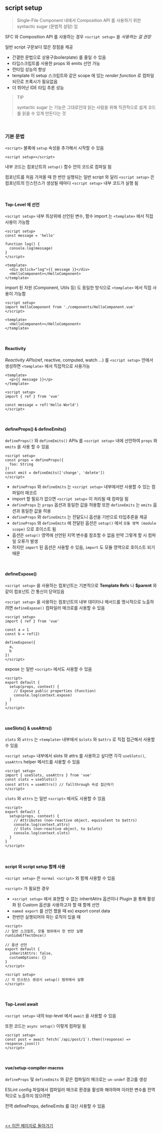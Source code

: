 ## script setup

> Single-File Component 내에서 Composition API 를 사용하기 위한 syntactic sugar (문법적 설탕) 임

SFC 와 Composition API 를 사용하는 경우 `<script setup>` 을 _사용하는 걸 권장_

일반 script 구문보다 많은 장점을 제공

- 간결한 문법으로 상용구(boilerplate) 를 줄일 수 있음
- 타입스크립트를 사용한 props 와 emits 선언 가능
- 런타임 성능의 향상
- template 이 setup 스크립트와 같은 scope 에 있는 _render function_ 로 컴파일 되므로 프록시가 필요없음
- 더 뛰어난 IDE 타입 추론 성능

> TIP
>
> syntactic sugar 는 기능은 그대로인데 읽는 사람을 위해 직관적으로 쉽게 코드를 읽을 수 있게 만든다는 것

<br/>

### 기본 문법

`<script>` 블록에 `setup` 속성을 추가해서 시작할 수 있음

```vue
<script setup></script>
```

내부 코드는 컴포넌트의 `setup()` 함수 안의 코드로 컴파일 됨

컴포넌트를 처음 가져올 때 한 번만 실행되는 일반 script 와 달리 `<script setup>` 은 컴포넌트의 인스턴스가 생성될 때마다 `<script setup>` 내부 코드가 실행 됨

<br/>

#### Top-Level 에 선언

`<script setup>` 내부 최상위에 선언된 변수, 함수 import 는 `<template>` 에서 직접 사용이 가능함

```vue
<script setup>
const message = 'hello'

function log() {
  console.log(message)
}
</script>

<template>
  <div @click="log">{{ message }}</div>
  <HelloComponent></HelloComponent>
</template>
```

import 된 자원 (Component, Utils 등) 도 동일한 방식으로 `<template>` 에서 직접 사용이 가능함

```vue
<script setup>
import HelloComponent from './components/HelloComponent.vue'
</script>

<template>
  <HelloComponent></HelloComponent>
</template>
```

<br/>

#### Reactivity

_Reactivity APIs_(ref, reactive, computed, watch ...) 를 `<script setup>` 안에서 생성하면 `<template>` 에서 직접적으로 사용가능

```vue
<template>
  <p>{{ message }}</p>
</template>

<script setup>
import { ref } from 'vue'

const message = ref('Hello World')
</script>
```

<br/>

#### defineProps() & defineEmits()

`defineProps()` 와 `defineEmits()` APIs 를 `<script setup>` 내에 선언하여 `props` 와 `emits` 을 사용 할 수 있음

```vue
<script setup>
const props = defineProps({
  foo: String
})
const emit = defineEmits(['change', 'delete'])
</script>
```

- `defineProps` 와 `defineEmits` 는 `<script setup>` 내부에서만 사용할 수 있는 컴파일러 매코르
- import 할 필요가 없으면 `<script setup>` 이 처리될 때 컴파일 됨
- `defineProps` 는 `props` 옵션과 동일한 값을 허용함 또한 `defineEmits` 는 `emits` 옵션과 동일한 값을 허용
- `defineProps` 와 `defineEmits` 는 전달도니 옵션을 기반으로 타입추론을 제공
- `defineProps` 와 `defineEmits` 에 전달된 옵션은 `setup()` 에서 `모듈 영역 (module scope)` 으로 호이스트 됨
- 옵션은 `setup()` 영역에 선언된 지역 변수를 참조할 수 없음 만약 그렇게 할 시 컴파일 오류가 발생
- 하지만 `import` 된 옵션은 사용할 수 있음, `import` 도 모듈 영역으로 호이스트 되기 때문

<br/>

#### defineExpose()

`<script setup>` 을 사용하는 컴포넌트는 기본적으로 **Template Refs** 나 **$parent** 와 같이 컴포넌트 간 통신이 닫혀있음

`<script setup>` 을 사용하는 컴포넌트의 내부 데이터나 메서드를 명시적으로 노출하려면 `defineExpose()` 컴파일러 매크로를 사용할 수 있음

```vue
<script setup>
import { ref } from 'vue'

const a = 1
const b = ref(2)

defineExpose({
  a,
  b
})
</script>
```

expose 는 일반 `<script>` 에서도 사용할 수 있음

```vue
<script>
export default {
  setup(props, context) {
    // Expose public properties (Function)
    console.log(context.expose)
  }
}
</script>
```

<br/>

#### useSlots() & useAttrs()

`slots` 와 `attrs` 는 `<template>` 내부에서 `$slots` 와 `$attrs` 로 직접 접근해서 사용할 수 있음

`<script setup>` 내부에서 slots 와 attrs 를 사용하고 싶다면 각각 `useSlots()`, `useAttrs` helper 메서드를 사용할 수 있음

```vue
<script setup>
import { useSlots, useAttrs } from 'vue'
const slots = useSlots()
const attrs = useAttrs() // fallthrough 속성 접근하기
</script>
```

`slots` 와 `attrs` 는 일반 `<script>` 에서도 사용할 수 있음

```vue
<script>
export default {
  setup(props, context) {
    // Attributes (non-reactive object, equivalent to $attrs)
    console.log(context.attrs)
    // Slots (non-reactive object, to $slots)
    console.log(context.slots)
  }
}
</script>
```

<br/>

#### script 와 script setup 함께 사용

`<script setup>` 은 `normal <script>` 와 함께 사용할 수 있음

`<script>` 가 필요한 경우

- `<script setup>` 에서 표현할 수 없는 inheritAttrs 옵션이나 Plugin 을 통해 활성화 된 Custom 옵션을 사용하고자 할 때 함께 선언
- `named export` 를 선언 했을 때 ex) export const data
- 한번만 실행되어야 하는 로직이 있을 때

```vue
<script>
// 일반 스크립트, 모듈 범위에서 한 번만 실행
runSideEffectOnce()

// 옵션 선언
export default {
  inheritAttrs: false,
  customOptions: {}
}
</script>

<script setup>
// 각 인스턴스 생성시 setup() 범위에서 실행
</script>
```

<br/>

#### Top-Level await

`<script setup>` 내의 top-level 에서 `await` 을 사용할 수 있음

또한 코드는 `async setup()` 이렇게 컴파일 됨

```vue
<script setup>
const post = await fetch(`/api/post/1`).then((response) => response.json())
</script>
```

<br/>

#### vue/setup-compiler-macros

`defineProps` 및 `defineEmits` 와 같은 컴파일러 매크로는 `un-undef` 경고를 생성

ESLint config 파일에서 컴파일러 매크로 환경을 활성화 해야하며 이러한 변수를 전역적으로 노출하지 않으려면

전역 defineProps, defineEmits 를 대신 사용할 수 있음

<br/>

[<< 이전 페이지로 돌아가기](../../README.md)
